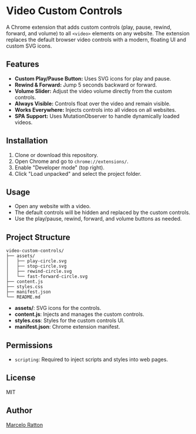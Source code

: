 # Video Custom Controls

A Chrome extension that adds custom controls (play, pause, rewind, forward, and volume) to all `<video>` elements on any website. The extension replaces the default browser video controls with a modern, floating UI and custom SVG icons.

## Features

- **Custom Play/Pause Button:** Uses SVG icons for play and pause.
- **Rewind & Forward:** Jump 5 seconds backward or forward.
- **Volume Slider:** Adjust the video volume directly from the custom controls.
- **Always Visible:** Controls float over the video and remain visible.
- **Works Everywhere:** Injects controls into all videos on all websites.
- **SPA Support:** Uses MutationObserver to handle dynamically loaded videos.

## Installation

1. Clone or download this repository.
2. Open Chrome and go to `chrome://extensions/`.
3. Enable "Developer mode" (top right).
4. Click "Load unpacked" and select the project folder.

## Usage

- Open any website with a video.
- The default controls will be hidden and replaced by the custom controls.
- Use the play/pause, rewind, forward, and volume buttons as needed.

## Project Structure

```
video-custom-controls/
├── assets/
│   ├── play-circle.svg
│   ├── stop-circle.svg
│   ├── rewind-circle.svg
│   └── fast-forward-circle.svg
├── content.js
├── styles.css
├── manifest.json
└── README.md
```

- **assets/**: SVG icons for the controls.
- **content.js**: Injects and manages the custom controls.
- **styles.css**: Styles for the custom controls UI.
- **manifest.json**: Chrome extension manifest.

## Permissions

- `scripting`: Required to inject scripts and styles into web pages.

## License

MIT

## Author

[Marcelo Ratton](https://github.com/rattones)

##